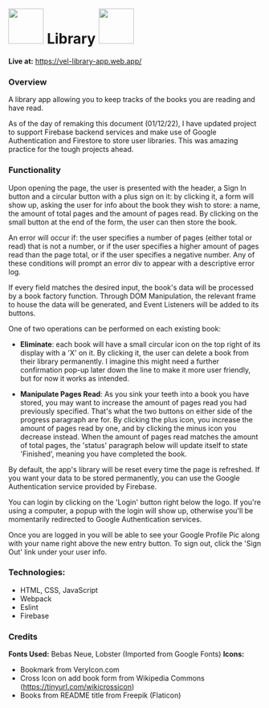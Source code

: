 
# <img src="https://cdn-icons-png.flaticon.com/512/167/167756.png" height="70px" width="70px"> </img>Library  <img src="https://cdn-icons-png.flaticon.com/512/167/167756.png" height="70px" width="70px"> </img>

**Live at:** https://vel-library-app.web.app/

### Overview

A library app allowing you to keep tracks of the books you are reading and have read.

As of the day of remaking this document (01/12/22), I have updated project to support Firebase backend services and make use of Google Authentication and Firestore to store user libraries. This was amazing practice for the tough projects ahead.

### Functionality
  
Upon opening the page, the user is presented with the header, a Sign In button and a circular button with a plus sign on it: by clicking it, a form will show up, asking the user for info about the book they wish to store: a name, the amount of total pages and the amount of pages read. By clicking on the small button at the end of the form, the user can then store the book.

An error will occur if: the user specifies a number of pages (either total or read) that is not a number, or if the user specifies a higher amount of pages read than the page total, or if the user specifies a negative number. Any of these conditions will prompt an error div to appear with a descriptive error log.

If every field matches the desired input, the book's data will be processed by a book factory function. Through DOM Manipulation, the relevant frame to house the data will be generated, and Event Listeners will be added to its buttons.

One of two operations can be performed on each existing book:

+ **Eliminate**: each book will have a small circular icon on the top right of its display with a 'X' on it. By clicking it, the user can delete a book from their library permanently. I imagine this might need a further confirmation pop-up later down the line to make it more user friendly, but for now it works as intended.

+ **Manipulate Pages Read**: As you sink your teeth into a book you have stored, you may want to increase the amount of pages read you had previously specified. That's what the two buttons on either side of the progress paragraph are for. By clicking the plus icon, you increase the amount of pages read by one, and by clicking the minus icon you decrease instead. When the amount of pages read matches the amount of total pages, the 'status' paragraph below will update itself to state 'Finished', meaning you have completed the book.

By default, the app's library will be reset every time the page is refreshed. If you want your data to be stored permanently, you can use the Google Authentication service provided by Firebase.

You can login by clicking on the 'Login' button right below the logo. If you're using a computer, a popup with the login will show up, otherwise you'll be momentarily redirected to Google Authentication services. 

Once you are logged in you will be able to see your Google Profile Pic along with your name right above the new entry button. To sign out, click the 'Sign Out' link under your user info. 

### Technologies:

 - HTML, CSS, JavaScript
 - Webpack
 - Eslint
 - Firebase

### Credits
**Fonts Used:** Bebas Neue, Lobster (Imported from Google Fonts)
**Icons:** 

 - Bookmark from  VeryIcon.com
 - Cross Icon on add book form from Wikipedia Commons (https://tinyurl.com/wikicrossicon)
 - Books from README title from Freepik (Flaticon)
